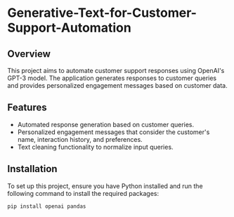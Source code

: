 # Generative-Text-for-Customer-Support-Automation

## Overview

This project aims to automate customer support responses using OpenAI's GPT-3 model. The application generates responses to customer queries and provides personalized engagement messages based on customer data.

## Features

- Automated response generation based on customer queries.
- Personalized engagement messages that consider the customer's name, interaction history, and preferences.
- Text cleaning functionality to normalize input queries.

## Installation

To set up this project, ensure you have Python installed and run the following command to install the required packages:

```bash
pip install openai pandas
